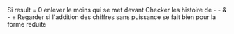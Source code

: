 Si result = 0 enlever le moins qui se met devant
Checker les histoire de - - & - +
Regarder si l'addition des chiffres sans puissance se fait bien pour la forme reduite
